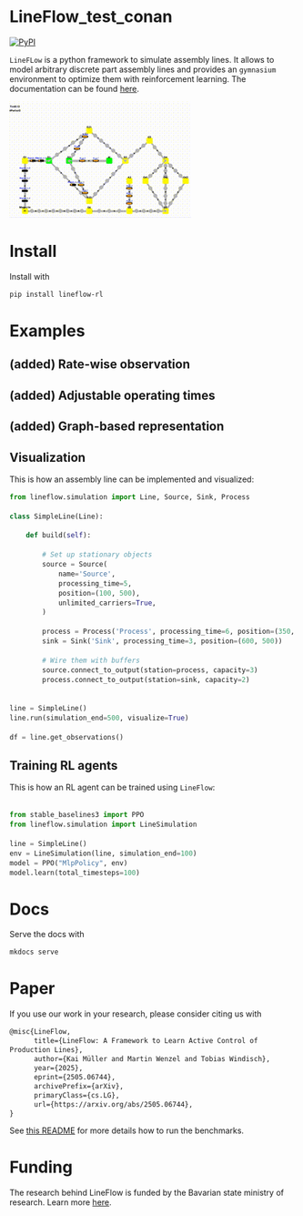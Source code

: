 # LineFlow_test_conan

[![PyPI](https://img.shields.io/pypi/v/lineflow-rl)](https://pypi.org/project/lineflow-rl/)

`LineFLow` is a python framework to simulate assembly lines. It allows to model
arbitrary discrete part assembly lines and provides an `gymnasium` environment to
optimize them with reinforcement learning. The documentation can be 
found [here](https://hs-kempten.github.io/lineflow/).

![til](docs/imgs/lineflow.gif)
# Install

Install with

```bash
pip install lineflow-rl
```

# Examples

## (added) Rate-wise observation

## (added) Adjustable operating times

## (added) Graph-based representation

## Visualization 
This is how an assembly line can be implemented and visualized:


```python
from lineflow.simulation import Line, Source, Sink, Process

class SimpleLine(Line):

    def build(self):

        # Set up stationary objects
        source = Source(
            name='Source',
            processing_time=5,
            position=(100, 500),
            unlimited_carriers=True,
        )

        process = Process('Process', processing_time=6, position=(350, 500))
        sink = Sink('Sink', processing_time=3, position=(600, 500))
        
        # Wire them with buffers
        source.connect_to_output(station=process, capacity=3)
        process.connect_to_output(station=sink, capacity=2)


line = SimpleLine()
line.run(simulation_end=500, visualize=True)

df = line.get_observations()
```

## Training RL agents

This is how an RL agent can be trained using `LineFlow`:

```python

from stable_baselines3 import PPO
from lineflow.simulation import LineSimulation

line = SimpleLine()
env = LineSimulation(line, simulation_end=100)
model = PPO("MlpPolicy", env)
model.learn(total_timesteps=100)
```

# Docs

Serve the docs with

```bash
mkdocs serve
```


# Paper

If you use our work in your research, please consider citing us with

```
@misc{LineFlow,
      title={LineFlow: A Framework to Learn Active Control of Production Lines}, 
      author={Kai Müller and Martin Wenzel and Tobias Windisch},
      year={2025},
      eprint={2505.06744},
      archivePrefix={arXiv},
      primaryClass={cs.LG},
      url={https://arxiv.org/abs/2505.06744}, 
}
```

See [this README](./scripts/README.md) for more details how to run the benchmarks.


# Funding

The research behind LineFlow is funded by the Bavarian state ministry of research. Learn more
[here](https://kefis.fza.hs-kempten.de/de/forschungsprojekt/599-lineflow).
